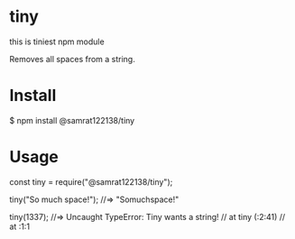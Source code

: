 # tiny
this is tiniest npm module

Removes all spaces from a string.

# Install

$ npm install @samrat122138/tiny

# Usage

const tiny = require("@samrat122138/tiny");

tiny("So much space!");
//=> "Somuchspace!"

tiny(1337);
//=> Uncaught TypeError: Tiny wants a string!
//    at tiny (<anonymous>:2:41)
//    at <anonymous>:1:1
